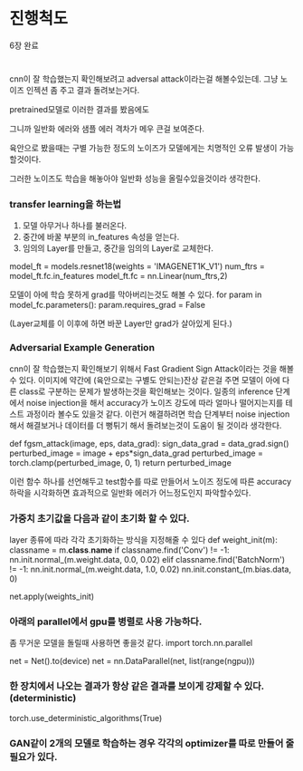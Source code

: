# 진행척도
6장 완료

#
cnn이 잘 학습했는지 확인해보려고 adversal attack이라는걸 해볼수있는데.
그냥 노이즈 인젝션 좀 주고 결과 돌려보는거다.

pretrained모델로 이러한 결과를 봤음에도

그니까 일반화 에러와 샘플 에러 격차가 메우 큰걸 보여준다.

육안으로 봤을때는 구별 가능한 정도의 노이즈가 모델에게는 치명적인 오류 발생이 가능할것이다.

그러한 노이즈도 학습을 해놓아야 일반화 성능을 올릴수있을것이라 생각한다.





### transfer learning을 하는법
1. 모델 아무거나 하나를 불러온다.
2. 중간에 바꿀 부분의 in_features 속성을 얻는다.
3. 임의의 Layer를 만들고, 중간을 임의의 Layer로 교체한다.

model_ft = models.resnet18(weights = 'IMAGENET1K_V1')
num_ftrs = model_ft.fc.in_features
model_ft.fc = nn.Linear(num_ftrs,2)

모델이 아에 학습 못하게 grad를 막아버리는것도 해볼 수 있다.
for param in model_fc.parameters():
    param.requires_grad = False

(Layer교체를 이 이후에 하면 바꾼 Layer만 grad가 살아있게 된다.)



### Adversarial Example Generation
cnn이 잘 학습했는지 확인해보기 위해서 Fast Gradient Sign Attack이라는 것을 해볼 수 있다.
이미지에 약간에 (육안으로는 구별도 안되는)잔상 같은걸 주면 모델이 아에 다른 class로 구분하는 문제가 발생하는것을 확인해보는 것이다.
일종의 inference 단계에서 noise injection을 해서 accuracy가 노이즈 강도에 따라 얼마나 떨어지는지를 테스트 과정이라 볼수도 있을것 같다.
이런거 해결하려면 학습 단계부터 noise injection해서 해결보거나 데이터를 더 뻥튀기 해서 돌려보는것이 도움이 될 것이라 생각한다.

def fgsm_attack(image, eps, data_grad):
    sign_data_grad = data_grad.sign()
    perturbed_image = image + eps*sign_data_grad
    perturbed_image = torch.clamp(perturbed_image, 0, 1)
    return perturbed_image

이런 함수 하나를 선언해두고 test함수를 따로 만들어서 노이즈 정도에 따른 accuracy하락을 시각화하면 효과적으로 일반화 에러가 어느정도인지 파악할수있다.



### 가중치 초기값을 다음과 같이 초기화 할 수 있다.
layer 종류에 따라 각각 초기화하는 방식을 지정해줄 수 있다
def weight_init(m):
    classname = m.__class__.__name__
    if classname.find('Conv') != -1:
        nn.init.normal_(m.weight.data, 0.0, 0.02)
    elif classname.find('BatchNorm') != -1:
        nn.init.normal_(m.weight.data, 1.0, 0.02)
        nn.init.constant_(m.bias.data, 0)

net.apply(weights_init)



### 아래의 parallel에서 gpu를 병렬로 사용 가능하다.
좀 무거운 모델을 돌릴때 사용하면 좋을것 같다.
import torch.nn.parallel

net = Net().to(device)
net = nn.DataParallel(net, list(range(ngpu)))



### 한 장치에서 나오는 결과가 항상 같은 결과를 보이게 강제할 수 있다. (deterministic)
torch.use_deterministic_algorithms(True)



### GAN같이 2개의 모델로 학습하는 경우 각각의 optimizer를 따로 만들어 줄 필요가 있다.





